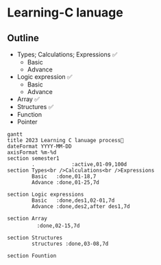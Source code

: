 # Learning-C lanuage
## Outline

- Types; Calculations; Expressions ✅
  - Basic
  - Advance
- Logic expression ✅
  - Basic
  - Advance 
- Array ✅
- Structures ✅
- Function
- Pointer

```mermaid
gantt
title 2023 Learning C lanuage process🌰 
dateFormat YYYY-MM-DD
axisFormat %m-%d
section semester1
        .            :active,01-09,100d
section Types<br />Calculations<br />Expressions
        Basic   :done,01-18,7
        Advance :done,01-25,7d

section Logic expressions
        Basic   :done,des1,02-01,7d
        Advance :done,des2,after des1,7d

section Array
        　:done,02-15,7d

section Structures
        structures :done,03-08,7d

section Fountion

```

